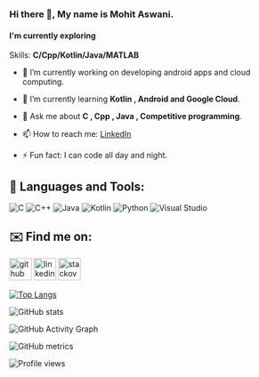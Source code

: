 ### Hi there 👋, My name is **Mohit Aswani**.

#### I'm currently exploring 

Skills: **C/Cpp/Kotlin/Java/MATLAB**

- 🔭 I’m currently working on developing android apps and cloud computing. 

- 🌱 I’m currently learning **Kotlin , Android  and  Google Cloud**. 

- 💬 Ask me about **C , Cpp , Java , Competitive programming**. 
 
- 📫 How to reach me: [LinkedIn](https://www.linkedin.com/in/mohit-aswani-345ab31bb/) 

- ⚡ Fun fact: I can code all day and night. 

## 🧰 Languages and Tools:
![C](https://img.shields.io/badge/c-%2300599C.svg?style=for-the-badge&logo=c&logoColor=white)
![C++](https://img.shields.io/badge/c++-%2300599C.svg?style=for-the-badge&logo=c%2B%2B&logoColor=white)
![Java](https://img.shields.io/badge/java-%23ED8B00.svg?style=for-the-badge&logo=java&logoColor=white)
![Kotlin](https://img.shields.io/badge/kotlin-%230095D5.svg?style=for-the-badge&logo=kotlin&logoColor=white)
![Python](https://img.shields.io/badge/python-3670A0?style=for-the-badge&logo=python&logoColor=ffdd54)
![Visual Studio](https://img.shields.io/badge/Visual%20Studio-5C2D91.svg?style=for-the-badge&logo=visual-studio&logoColor=white)

## ✉️ Find me on: 

[<img src='https://cdn.jsdelivr.net/npm/simple-icons@3.0.1/icons/github.svg' alt='github' height='40'>](https://github.com/MohitAswani)  [<img src='https://cdn.jsdelivr.net/npm/simple-icons@3.0.1/icons/linkedin.svg' alt='linkedin' height='40'>](https://www.linkedin.com/in/https://www.linkedin.com/in/mohit-aswani-345ab31bb//)  [<img src='https://cdn.jsdelivr.net/npm/simple-icons@3.0.1/icons/stackoverflow.svg' alt='stackoverflow' height='40'>](https://stackoverflow.com/users/https://stackexchange.com/users/19669536/thecool-bro564)  

[![Top Langs](https://github-readme-stats.vercel.app/api/top-langs/?username=MohitAswani)](https://github.com/anuraghazra/github-readme-stats)

![GitHub stats](https://github-readme-stats.vercel.app/api?username=MohitAswani&show_icons=true)  

![GitHub Activity Graph](https://activity-graph.herokuapp.com/graph?username=MohitAswani)  

![GitHub metrics](https://metrics.lecoq.io/MohitAswani)  

![Profile views](https://gpvc.arturio.dev/MohitAswani)  
